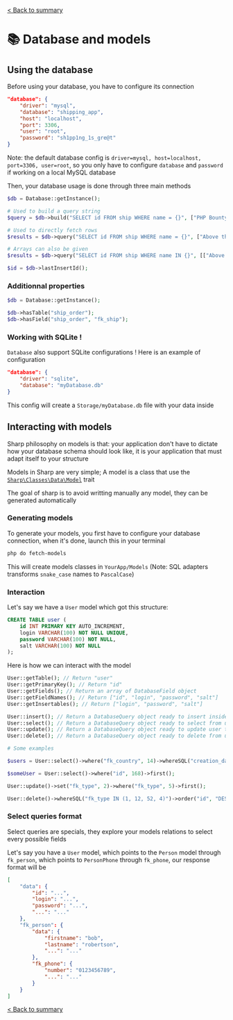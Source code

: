 [< Back to summary](../home.md)

# 📚 Database and models

## Using the database

Before using your database, you have to configure its connection

```json
"database": {
    "driver": "mysql",
    "database": "shipping_app",
    "host": "localhost",
    "port": 3306,
    "user": "root",
    "password": "sh1pp1ng_1s_gre@t"
}
```

Note: the default database config is `driver=mysql, host=localhost, port=3306, user=root`, so you only have to
configure `database` and `password` if working on a local MySQL database

Then, your database usage is done through three main methods

```php
$db = Database::getInstance();

# Used to build a query string
$query = $db->build("SELECT id FROM ship WHERE name = {}", ["PHP Bounty"]);

# Used to directly fetch rows
$results = $db->query("SELECT id FROM ship WHERE name = {}", ["Above the code"]);

# Arrays can also be given
$results = $db->query("SELECT id FROM ship WHERE name IN {}", [["Above the code", "PHP Bounty"]]);

$id = $db->lastInsertId();
```

### Additionnal properties

```php
$db = Database::getInstance();

$db->hasTable("ship_order");
$db->hasField("ship_order", "fk_ship");
```

### Working with SQLite !

`Database` also support SQLite configurations ! Here is an example of configuration

```json
"database": {
    "driver": "sqlite",
    "database": "myDatabase.db"
}
```

This config will create a `Storage/myDatabase.db` file with your data inside

## Interacting with models

Sharp philosophy on models is that: your application don't have to dictate how your database
schema should look like, it is your application that must adapt itself to your structure

Models in Sharp are very simple; A model is a class that use the
[`Sharp\Classes\Data\Model`](../../Classes/Data/Model.php) trait

The goal of sharp is to avoid writting manually any model, they can be generated automatically

### Generating models

To generate your models, you first have to configure your database connection, when it's done,
launch this in your terminal

```bash
php do fetch-models
```

This will create models classes in `YourApp/Models`
(Note: SQL adapters transforms `snake_case` names to `PascalCase`)

### Interaction

Let's say we have a `User` model which got this structure:
```sql
CREATE TABLE user (
    id INT PRIMARY KEY AUTO_INCREMENT,
    login VARCHAR(100) NOT NULL UNIQUE,
    password VARCHAR(100) NOT NULL,
    salt VARCHAR(100) NOT NULL
);
```

Here is how we can interact with the model

```php
User::getTable(); // Return "user"
User::getPrimaryKey(); // Return "id"
User::getFields(); // Return an array of DatabaseField object
User::getFieldNames(); // Return ["id", "login", "password", "salt"]
User::getInsertables(); // Return ["login", "password", "salt"]

User::insert(); // Return a DatabaseQuery object ready to insert inside user table
User::select(); // Return a DatabaseQuery object ready to select from user table
User::update(); // Return a DatabaseQuery object ready to update user table
User::delete(); // Return a DatabaseQuery object ready to delete from user table

# Some examples

$users = User::select()->where("fk_country", 14)->whereSQL("creation_date > DATESUB(NOW(), INTERVAL 3 MONTH)")->limit(5)->fetch();

$someUser = User::select()->where("id", 168)->first();

User::update()->set("fk_type", 2)->where("fk_type", 5)->first();

User::delete()->whereSQL("fk_type IN (1, 12, 52, 4)")->order("id", "DESC")->fetch();
```

### Select queries format

Select queries are specials, they explore your models relations to select every possible fields

Let's say you have a `User` model, which points to the `Person` model through `fk_person`, which
points to `PersonPhone` through `fk_phone`, our response format will be

```json
[
    "data": {
        "id": "...",
        "login": "...",
        "password": "...",
        "...": "..."
    },
    "fk_person": {
        "data": {
            "firstname": "bob",
            "lastname": "robertson",
            "...": "..."
        },
        "fk_phone": {
            "number": "0123456789",
            "...": "..."
        }
    }
]
```

[< Back to summary](../home.md)